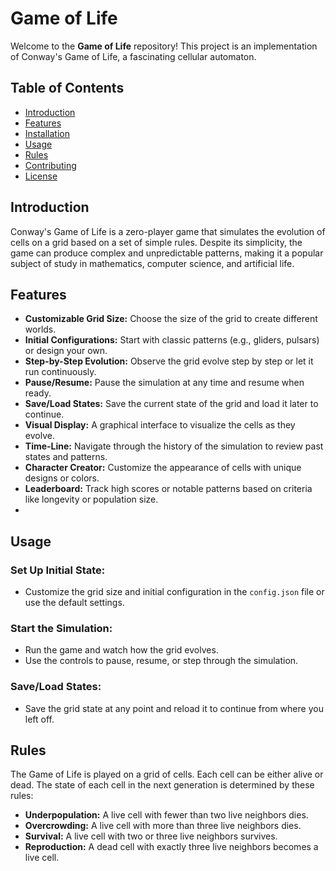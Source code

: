 # Game of Life

Welcome to the **Game of Life** repository! This project is an implementation of Conway's Game of Life, a fascinating cellular automaton.

## Table of Contents
- [Introduction](#introduction)
- [Features](#features)
- [Installation](#installation)
- [Usage](#usage)
- [Rules](#rules)
- [Contributing](#contributing)
- [License](#license)

## Introduction
Conway's Game of Life is a zero-player game that simulates the evolution of cells on a grid based on a set of simple rules. Despite its simplicity, the game can produce complex and unpredictable patterns, making it a popular subject of study in mathematics, computer science, and artificial life.

## Features
- **Customizable Grid Size:** Choose the size of the grid to create different worlds.
- **Initial Configurations:** Start with classic patterns (e.g., gliders, pulsars) or design your own.
- **Step-by-Step Evolution:** Observe the grid evolve step by step or let it run continuously.
- **Pause/Resume:** Pause the simulation at any time and resume when ready.
- **Save/Load States:** Save the current state of the grid and load it later to continue.
- **Visual Display:** A graphical interface to visualize the cells as they evolve.
- **Time-Line:** Navigate through the history of the simulation to review past states and patterns.
- **Character Creator:** Customize the appearance of cells with unique designs or colors.
- **Leaderboard:** Track high scores or notable patterns based on criteria like longevity or population size.
- 
## Usage

### Set Up Initial State:
- Customize the grid size and initial configuration in the `config.json` file or use the default settings.

### Start the Simulation:
- Run the game and watch how the grid evolves.
- Use the controls to pause, resume, or step through the simulation.

### Save/Load States:
- Save the grid state at any point and reload it to continue from where you left off.

## Rules
The Game of Life is played on a grid of cells. Each cell can be either alive or dead. The state of each cell in the next generation is determined by these rules:

- **Underpopulation:** A live cell with fewer than two live neighbors dies.
- **Overcrowding:** A live cell with more than three live neighbors dies.
- **Survival:** A live cell with two or three live neighbors survives.
- **Reproduction:** A dead cell with exactly three live neighbors becomes a live cell.
